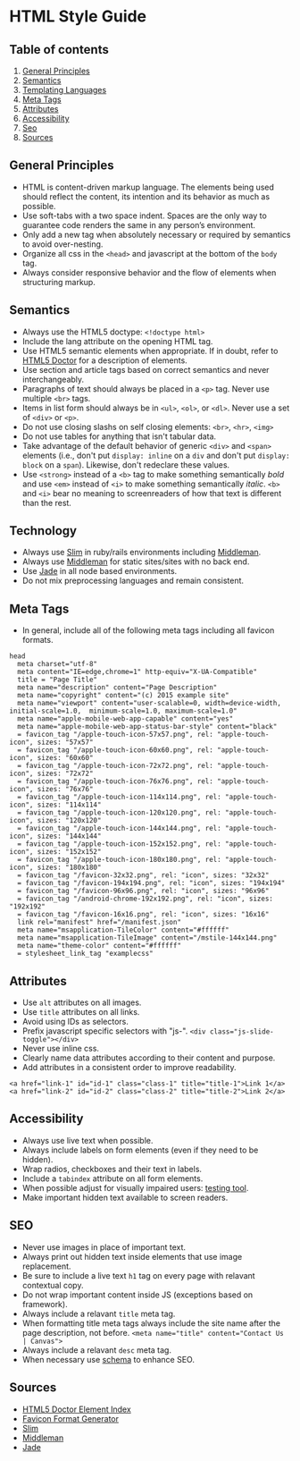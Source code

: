 # HTML Style Guide

## Table of contents

1.  [General Principles](#principles)
2.  [Semantics](#semantics)
3.  [Templating Languages](#templating)
4.  [Meta Tags](#meta)
5.  [Attributes](#attributes)
6.  [Accessibility](#accessibility)
7.  [Seo](#seo)
0.  [Sources](#sources)

<a name="principles"></a>
## General Principles

* HTML is content-driven markup language. The elements being used should reflect the content, its intention and its behavior as much as possible.
* Use soft-tabs with a two space indent. Spaces are the only way to guarantee code renders the same in any person’s environment.
* Only add a new tag when absolutely necessary or required by semantics to avoid over-nesting.
* Organize all css in the `<head>` and javascript at the bottom of the `body` tag.
* Always consider responsive behavior and the flow of elements when structuring markup.

<a name="semantics"></a>
## Semantics

* Always use the HTML5 doctype: `<!doctype html>`
* Include the lang attribute on the opening HTML tag.
* Use HTML5 semantic elements when appropriate. If in doubt, refer to [HTML5 Doctor](http://html5doctor.com/element-index/) for a description of elements.
* Use section and article tags based on correct semantics and never interchangeably.
* Paragraphs of text should always be placed in a `<p>` tag. Never use multiple `<br>` tags.
* Items in list form should always be in `<ul>`, `<ol>`, or `<dl>`. Never use a set of `<div>` or `<p>`.
* Do not use closing slashs on self closing elements: `<br>`, `<hr>`, `<img>`
* Do not use tables for anything that isn't tabular data.
* Take advantage of the default behavior of generic `<div>` and `<span>` elements (i.e., don't put `display: inline` on a `div` and don't put `display: block` on a `span`). Likewise, don't redeclare these values.
* Use `<strong>` instead of a `<b>` tag to make something semantically *bold* and use `<em>` instead of `<i>` to make something semantically _italic_. `<b>` and `<i>` bear no meaning to screenreaders of how that text is different than the rest.

<a name="templating"></a>
## Technology

* Always use [Slim](http://slim-lang.com/) in ruby/rails environments including [Middleman](https://middlemanapp.com/).
* Always use [Middleman](https://middlemanapp.com/) for static sites/sites with no back end.
* Use [Jade](http://naltatis.github.io/jade-syntax-docs/) in all node based environments.
* Do not mix preprocessing languages and remain consistent.

<a name="meta"></a>
## Meta Tags

* In general, include all of the following meta tags including all favicon formats.
```
head
  meta charset="utf-8"
  meta content="IE=edge,chrome=1" http-equiv="X-UA-Compatible"
  title = "Page Title"
  meta name="description" content="Page Description"
  meta name="copyright" content="(c) 2015 example site"
  meta name="viewport" content="user-scalable=0, width=device-width, initial-scale=1.0,  minimum-scale=1.0, maximum-scale=1.0"
  meta name="apple-mobile-web-app-capable" content="yes"
  meta name="apple-mobile-web-app-status-bar-style" content="black"
  = favicon_tag "/apple-touch-icon-57x57.png", rel: "apple-touch-icon", sizes: "57x57"
  = favicon_tag "/apple-touch-icon-60x60.png", rel: "apple-touch-icon", sizes: "60x60"
  = favicon_tag "/apple-touch-icon-72x72.png", rel: "apple-touch-icon", sizes: "72x72"
  = favicon_tag "/apple-touch-icon-76x76.png", rel: "apple-touch-icon", sizes: "76x76"
  = favicon_tag "/apple-touch-icon-114x114.png", rel: "apple-touch-icon", sizes: "114x114"
  = favicon_tag "/apple-touch-icon-120x120.png", rel: "apple-touch-icon", sizes: "120x120"
  = favicon_tag "/apple-touch-icon-144x144.png", rel: "apple-touch-icon", sizes: "144x144"
  = favicon_tag "/apple-touch-icon-152x152.png", rel: "apple-touch-icon", sizes: "152x152"
  = favicon_tag "/apple-touch-icon-180x180.png", rel: "apple-touch-icon", sizes: "180x180"
  = favicon_tag "/favicon-32x32.png", rel: "icon", sizes: "32x32"
  = favicon_tag "/favicon-194x194.png", rel: "icon", sizes: "194x194"
  = favicon_tag "/favicon-96x96.png", rel: "icon", sizes: "96x96"
  = favicon_tag "/android-chrome-192x192.png", rel: "icon", sizes: "192x192"
  = favicon_tag "/favicon-16x16.png", rel: "icon", sizes: "16x16"
  link rel="manifest" href="/manifest.json"
  meta name="msapplication-TileColor" content="#ffffff"
  meta name="msapplication-TileImage" content="/mstile-144x144.png"
  meta name="theme-color" content="#ffffff"
  = stylesheet_link_tag "examplecss"
```

<a name="attributes"></a>
## Attributes

* Use `alt` attributes on all images.
* Use `title` attributes on all links.
* Avoid using IDs as selectors.
* Prefix javascript specific selectors with "js-". `<div class="js-slide-toggle"></div>`
* Never use inline css.
* Clearly name data attributes according to their content and purpose.
* Add attributes in a consistent order to improve readability.
```
<a href="link-1" id="id-1" class="class-1" title="title-1">Link 1</a>
<a href="link-2" id="id-2" class="class-2" title="title-2">Link 2</a>
```
  
<a name="accessibility"></a>
## Accessibility

* Always use live text when possible.
* Always include labels on form elements (even if they need to be hidden).
* Wrap radios, checkboxes and their text in labels.
* Include a `tabindex` attribute on all form elements.
* When possible adjust for visually impaired users: [testing tool](https://chrome.google.com/webstore/search/NoCoffee%20Vision%20Simulator?hl=en&gl=US).
* Make important hidden text available to screen readers.

<a name="seo"></a>
## SEO

* Never use images in place of important text.
* Always print out hidden text inside elements that use image replacement.
* Be sure to include a live text `h1` tag on every page with relavant contextual copy.
* Do not wrap important content inside JS (exceptions based on framework).
* Always include a relavant `title` meta tag.
* When formatting title meta tags always include the site name after the page description, not before. `<meta name="title" content="Contact Us | Canvas">`
* Always include a relavant `desc` meta tag.
* When necessary use [schema](http://schema.org/) to enhance SEO.

<a name="sources"></a>
## Sources

* [HTML5 Doctor Element Index](http://html5doctor.com/element-index/)
* [Favicon Format Generator](http://realfavicongenerator.net/)
* [Slim](http://slim-lang.com/)
* [Middleman](https://middlemanapp.com/)
* [Jade](http://naltatis.github.io/jade-syntax-docs/)
